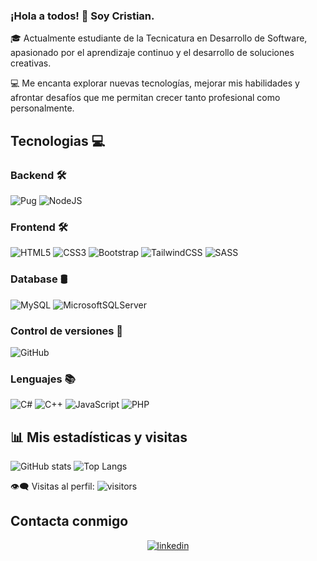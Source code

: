 ### ¡Hola a todos! 👋 Soy Cristian.

🎓 Actualmente estudiante de la Tecnicatura en Desarrollo de Software, apasionado por el aprendizaje continuo y el desarrollo de soluciones creativas.  

💻 Me encanta explorar nuevas tecnologías, mejorar mis habilidades y afrontar desafíos que me permitan crecer tanto profesional como personalmente.


## Tecnologias 💻
### Backend 🛠️
![Pug](https://img.shields.io/badge/Pug-FFF?style=for-the-badge&logo=pug&logoColor=A86454)
![NodeJS](https://img.shields.io/badge/node.js-6DA55F?style=for-the-badge&logo=node.js&logoColor=white)

### Frontend 🛠️
![HTML5](https://img.shields.io/badge/html5-%23E34F26.svg?style=for-the-badge&logo=html5&logoColor=white)
![CSS3](https://img.shields.io/badge/css3-%231572B6.svg?style=for-the-badge&logo=css3&logoColor=white)
![Bootstrap](https://img.shields.io/badge/bootstrap-%238511FA.svg?style=for-the-badge&logo=bootstrap&logoColor=white)
![TailwindCSS](https://img.shields.io/badge/tailwindcss-%2338B2AC.svg?style=for-the-badge&logo=tailwind-css&logoColor=white)
![SASS](https://img.shields.io/badge/SASS-hotpink.svg?style=for-the-badge&logo=SASS&logoColor=white)

### Database 🛢
![MySQL](https://img.shields.io/badge/mysql-%2300f.svg?style=for-the-badge&logo=mysql&logoColor=white)
![MicrosoftSQLServer](https://img.shields.io/badge/Microsoft%20SQL%20Server-CC2927?style=for-the-badge&logo=microsoft%20sql%20server&logoColor=white)

### Control de versiones 🧰
![GitHub](https://img.shields.io/badge/github-%23121011.svg?style=for-the-badge&logo=github&logoColor=white)

### Lenguajes 📚
![C#](https://img.shields.io/badge/c%23-%23239120.svg?style=for-the-badge&logo=csharp&logoColor=white)
![C++](https://img.shields.io/badge/c++-%2300599C.svg?style=for-the-badge&logo=c%2B%2B&logoColor=white)
![JavaScript](https://img.shields.io/badge/javascript-%23323330.svg?style=for-the-badge&logo=javascript&logoColor=%23F7DF1E)
![PHP](https://img.shields.io/badge/php-%23777BB4.svg?style=for-the-badge&logo=php&logoColor=white)


## 📊 Mis estadísticas y visitas
![GitHub stats](https://github-readme-stats.vercel.app/api?username=csoria30&show_icons=true&theme=dracula)
![Top Langs](https://github-readme-stats.vercel.app/api/top-langs/?username=csoria30&layout=compact&show_icons=true&theme=dracula)

👁️‍🗨️ Visitas al perfil:
![visitors](https://visitor-badge.glitch.me/badge?page_id=csoria30.csoria30)


## Contacta conmigo
<div align="center">
<a href="https://linkedin.com/in/cristian-soria-43343b214" target="_blank">
<img src=https://img.shields.io/badge/linkedin-%231E77B5.svg?&style=for-the-badge&logo=linkedin&logoColor=white alt=linkedin style="margin-bottom: 5px;" />
</a>
</div> 


[linkedin]: https://www.linkedin.com/in/cristian-soria-43343b214/

